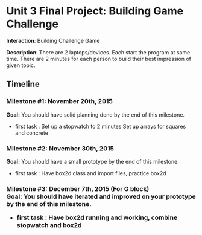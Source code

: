 <h1>Unit 3 Final Project: Building Game Challenge </h1>

<strong>Interaction</strong>: Building Challenge Game 

<strong>Description</strong>: There are 2 laptops/devices. Each start the program at same time. There are 2 minutes for each person to build their best impression of given topic. 

<h2>Timeline</h2>

<div>
  <h3>Milestone #1: November 20th, 2015 </h3>
  <strong>Goal:</strong> You should have solid planning done by the end of this milestone.
  <ul>
    <li>first task : Set up a stopwatch to 2 minutes
		     Set up arrays for squares and concrete
		      </li>
  </ul>
</div>

<p>
  <h3>Milestone #2: November 30th, 2015 </h3>
  <strong>Goal:</strong> You should have a small prototype by the end of this milestone.
  <ul>
    <li>first task : Have box2d class and import files, practice box2d  </li>
  </ul>
</p>

<div>
  <h3>Milestone #3: December 7th, 2015 (For G block)</br>
  <strong>Goal:</strong> You should have iterated and improved on your prototype by the end of this milestone.
  <ul>
    <li>first task : Have box2d running and working, combine stopwatch and box2d </li>
  </ul>
</div>
